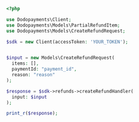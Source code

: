 ```php
<?php

use Dodopayments\Client;
use Dodopayments\Models\PartialRefundItem;
use Dodopayments\Models\CreateRefundRequest;

$sdk = new Client(accessToken: 'YOUR_TOKEN');


$input = new Models\CreateRefundRequest(
  items: [],
  paymentId: "payment_id",
  reason: "reason"
);

$response = $sdk->refunds->createRefundHandler(
  input: $input
);

print_r($response);

```


<!-- This file was generated by liblab | https://liblab.com/ -->